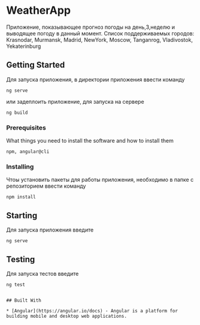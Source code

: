 # WeatherApp

Приложение, показывающее прогноз погоды на день,3,неделю и выводящее погоду в данный момент.
Список поддерживаемых городов: Krasnodar, Murmansk, Madrid, NewYork, Moscow, Tanganrog, Vladivostok, Yekaterinburg 

## Getting Started

Для запуска приложения, в директории приложения ввести команду 

```
ng serve
```

или задеплоить приложение, для запуска на сервере

```
ng build
```

### Prerequisites

What things you need to install the software and how to install them

```
npm, angular@cli
```

### Installing

Чтоы установить пакеты для работы приложения, необходимо в папке с репозиторием ввести команду

```
npm install
```

## Starting

Для запуска приложения введите 

```
ng serve
```

## Testing

Для запуска тестов введите 

```
ng test


## Built With

* [Angular](https://angular.io/docs) - Angular is a platform for building mobile and desktop web applications. 




